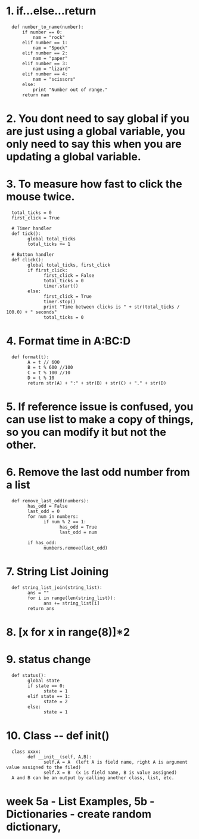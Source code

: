 # 1. if...else...return
      def number_to_name(number):
          if number == 0:
              nam = "rock"
          elif number == 1:
              nam = "Spock"
          elif number == 2:
              nam = "paper"
          elif number == 3:
              nam = "lizard"
          elif number == 4:
              nam = "scissors"
          else:
              print "Number out of range."
          return nam
# 2. You dont need to say global if you are just using a global variable, you only need to say this when you are updating a global variable.
# 3. To measure how fast to click the mouse twice.
      total_ticks = 0
      first_click = True

      # Timer handler
      def tick():
            global total_ticks
            total_ticks += 1
    
      # Button handler
      def click():
            global total_ticks, first_click
            if first_click:
                  first_click = False
                  total_ticks = 0
                  timer.start()
            else:
                  first_click = True
                  timer.stop()
                  print "Time between clicks is " + str(total_ticks / 100.0) + " seconds"
                  total_ticks = 0
# 4. Format time in A:BC:D
      def format(t):
            A = t // 600
            B = t % 600 //100
            C = t % 100 //10  
            D = t % 10
            return str(A) + ":" + str(B) + str(C) + "." + str(D)
            
# 5. If reference issue is confused, you can use list to make a copy of things, so you can modify it but not the other.
# 6. Remove the last odd number from a list
      def remove_last_odd(numbers):
            has_odd = False
            last_odd = 0
            for num in numbers:
                  if num % 2 == 1:
                        has_odd = True
                        last_odd = num
            
            if has_odd:
                  numbers.remove(last_odd)
# 7. String List Joining
      def string_list_join(string_list):
            ans = ""
            for i in range(len(string_list)):
                  ans += string_list[i]
            return ans
# 8. [x for x in range(8)]*2
# 9. status change
      def status():
            global state
            if state == 0:
                  state = 1
            elif state == 1:
                  state = 2
            else:
                  state = 1
# 10. Class -- def __init__()
      class xxxx:
            def __init__(self, A,B):
                  self.A = A  (left A is field name, right A is argument value assigned to the filed)
                  self.X = B  (x is field name, B is value assigned)
      A and B can be an output by calling another class, list, etc.

# week 5a - List Examples, 5b - Dictionaries - create random dictionary,
